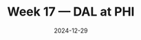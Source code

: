 ---
layout: game
title: Week 17 — DAL at PHI
season: 2024
game_id: 2024_17_DAL_PHI
week: 17
date: 2024-12-29
home_team: PHI
away_team: DAL
final_home: 41
final_away: 7
pbp_url: /assets/data/pbp/2024/2024_17_DAL_PHI.csv.gz
---
